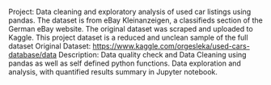 Project: Data cleaning and exploratory analysis of used car listings using pandas. The dataset is from eBay Kleinanzeigen, a classifieds section of the German eBay website. The original dataset was scraped and uploaded to Kaggle. This project dataset is a reduced and unclean sample of the full dataset
Original Dataset: https://www.kaggle.com/orgesleka/used-cars-database/data
Description:  Data quality check and Data Cleaning using pandas as well as self defined python functions. Data exploration and analysis, with quantified results summary in Jupyter notebook.

